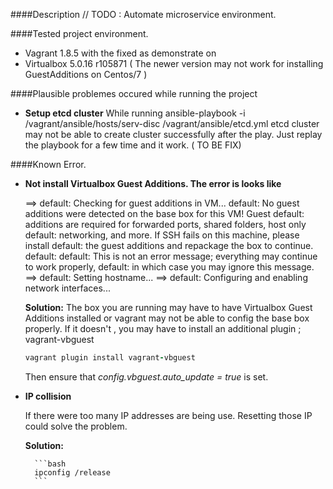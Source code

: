####Description
    // TODO : Automate microservice environment.

####Tested project environment.
+   Vagrant 1.8.5 with the fixed as demonstrate on 
+   Virtualbox 5.0.16 r105871 ( The newer version may not work for installing GuestAdditions on Centos/7 )

####Plausible problemes occured while running the project

* **Setup etcd cluster**
    While running 
    ansible-playbook -i /vagrant/ansible/hosts/serv-disc /vagrant/ansible/etcd.yml
    etcd cluster may not be able to create cluster successfully after the play.
    Just replay the playbook for a few time and it work. ( TO BE FIX)
        

####Known Error.
* **Not install Virtualbox Guest Additions. The error is looks like**

    ==> default: Checking for guest additions in VM...
        default: No guest additions were detected on the base box for this VM! Guest
        default: additions are required for forwarded ports, shared folders, host only
        default: networking, and more. If SSH fails on this machine, please install
        default: the guest additions and repackage the box to continue.
        default:
        default: This is not an error message; everything may continue to work properly,
        default: in which case you may ignore this message.
    ==> default: Setting hostname...
    ==> default: Configuring and enabling network interfaces...

    **Solution:**
    The box you are running may have to have Virtualbox Guest Additions installed or 
    vagrant may not be able to config the base box properly. If it doesn't , you may have to 
    install an additional plugin ; vagrant-vbguest
    ```ruby
    vagrant plugin install vagrant-vbguest
    ```
    Then ensure that _config.vbguest.auto_update = true_ is set. 
    
* **IP collision**

    If there were too many IP addresses are being use. Resetting those IP could solve the problem.
    
    **Solution:**
        
        ```bash
        ipconfig /release
        ```
    
    
    
    
    
    
